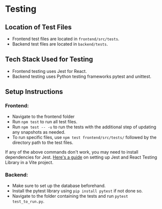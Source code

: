 # Testing

## Location of Test Files

- Frontend test files are located in `frontend/src/tests`.
- Backend test files are located in `backend/tests`.

## Tech Stack Used for Testing

- Frontend testing uses Jest for React.
- Backend testing uses Python testing frameworks pytest and unittest.

## Setup Instructions

### Frontend:

- Navigate to the frontend folder
- Run `npm test` to run all test files.
- Run `npm test -- -u` to run the tests with the additional step of updating any snapshots as needed.
- To run specific files, use `npm test frontend/src/tests/` followed by the directory path to the test files.

If any of the above commands don't work, you may need to install dependencies for Jest. [Here's a guide](https://zaferayan.medium.com/how-to-setup-jest-and-react-testing-library-in-vite-project-2600f2d04bdd) on setting up Jest and React Testing Library in a Vite project.

### Backend:

- Make sure to set up the database beforehand.
- Install the pytest library using `pip install pytest` if not done so.
- Navigate to the folder containing the tests and run `pytest test_to_run.py`.
